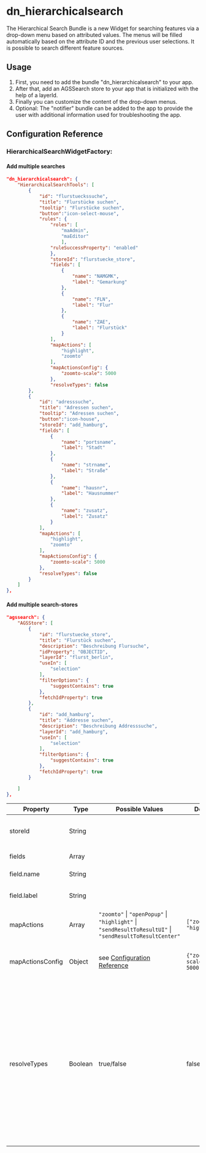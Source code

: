 # dn_hierarchicalsearch

The Hierarchical Search Bundle is a new Widget for searching features via a drop-down menu based on attributed values.
The menus will be filled automatically based on the attribute ID and the previous user selections. It is possible to search different feature sources.

## Usage

1. First, you need to add the bundle "dn_hierarchicalsearch" to your app.
2. After that, add an AGSSearch store to your app that is initialized with the help of a layerId.
3. Finally you can customize the content of the drop-down menus.
4. Optional: The "notifier" bundle can be added to the app to provide the user with additional information used for troubleshooting the app.

## Configuration Reference

### HierarchicalSearchWidgetFactory:

#### Add multiple searches

```json
"dn_hierarchicalsearch": {
    "HierarchicalSearchTools": [
        {
            "id": "flurstueckssuche",
            "title": "Flurstücke suchen",
            "tooltip": "Flurstücke suchen",
            "button":"icon-select-mouse",
            "rules": {
                "roles": [
                    "maAdmin",
                    "maEditor"
                    ],
                "ruleSuccessProperty": "enabled"
                },
                "storeId": "flurstuecke_store",
                "fields": [
                    {
                        "name": "NAMGMK",
                        "label": "Gemarkung"
                    },
                    {
                        "name": "FLN",
                        "label": "Flur"
                    },
                    {
                        "name": "ZAE",
                        "label": "Flurstück"
                    }
                ],
                "mapActions": [
                    "highlight",
                    "zoomto"
                ],
                "mapActionsConfig": {
                    "zoomto-scale": 5000
                },
                "resolveTypes": false
        },
        {
            "id": "adresssuche",
            "title": "Adressen suchen",
            "tooltip": "Adressen suchen",
            "button":"icon-house",
            "storeId": "add_hamburg",
            "fields": [
                {
                    "name": "portsname",
                    "label": "Stadt"
                },
                {
                    "name": "strname",
                    "label": "Straße"
                },
                {
                    "name": "hausnr",
                    "label": "Hausnummer"
                },
                {
                    "name": "zusatz",
                    "label": "Zusatz"
                }
            ],
            "mapActions": [
                "highlight",
                "zoomto"
            ],
            "mapActionsConfig": {
                "zoomto-scale": 5000
            },
            "resolveTypes": false
        }
    ]
},
```

#### Add multiple search-stores
```json
"agssearch": {
    "AGSStore": [
        {
            "id": "flurstuecke_store",
            "title": "Flurstück suchen",
            "description": "Beschreibung Flursuche",
            "idProperty": "OBJECTID",
            "layerId": "flurst_berlin",
            "useIn": [
                "selection"
            ],
            "filterOptions": {
                "suggestContains": true
            },
            "fetchIdProperty": true
        },
        {
            "id": "add_hamburg",
            "title": "Addresse suchen",
            "description": "Beschreibung Addresssuche",
            "layerId": "add_hamburg",
            "useIn": [
                "selection"
            ],
            "filterOptions": {
                "suggestContains": true
            },
            "fetchIdProperty": true
        }

    ]
},
```

| Property         | Type   | Possible Values                                                                                                                                                                                         | Default                       | Description                                           |
| ---------------- | ------ | ------------------------------------------------------------------------------------------------------------------------------------------------------------------------------------------------------- | ----------------------------- | ----------------------------------------------------- |
| storeId          | String |                                                                                                                                                                                                         |                               | The ID of your AGSSearch store                        |
| fields           | Array  |                                                                                                                                                                                                         |                               | Array of search fields                                |
| field.name       | String |                                                                                                                                                                                                         |                               | Name of the field                                     |
| field.label      | String |                                                                                                                                                                                                         |                               | Label for the drop down element                       |
| mapActions       | Array  | ```"zoomto"``` &#124; ```"openPopup"``` &#124; ```"highlight"``` &#124; ```"sendResultToResultUI"``` &#124; ```"sendResultToResultCenter"```                                                            | ```["zoomto", "highlight"]``` | Array map-actions to apply to result                  |
| mapActionsConfig | Object | see [Configuration Reference](https://demos.conterra.de/mapapps/resources/jsregistry/root/map-actions/4.15.0/README.md#b%3Dmap-actions%3Bv%3D4.15.0%3Bvr%3D%5E4.15%3Bp%3Dmap.apps%3Bf%3Dmap-actions%3B) | ```{"zoomto-scale": 5000}```  | Object containing map-action configruation parameters |
| resolveTypes| Boolean| true/false | false | If the store has types, this parameter should indicate if the codes of the types and domains or the name should be shown. If true the names will be shown. However it is important that the TypeIdField is the first field.
